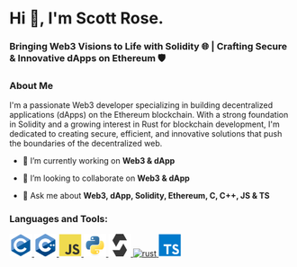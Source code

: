 <h1 align="left">Hi 👋, I'm Scott Rose.</h1>
<h3 align="left">Bringing Web3 Visions to Life with Solidity 🌐 | Crafting Secure & Innovative dApps on Ethereum 🛡️</h3>

<h3 align="left">About Me</h3>
<p align="left"> I'm a passionate Web3 developer specializing in building decentralized applications (dApps) on the Ethereum blockchain. With a strong foundation in Solidity and a growing interest in Rust for blockchain development, I'm dedicated to creating secure, efficient, and innovative solutions that push the boundaries of the decentralized web. </p>

- 🔭 I’m currently working on **Web3 & dApp**

- 👯 I’m looking to collaborate on **Web3 & dApp**

- 💬 Ask me about **Web3, dApp, Solidity, Ethereum, C, C++, JS & TS**

<h3 align="left">Languages and Tools:</h3>
<p align="left"> <a href="https://www.cprogramming.com/" target="_blank" rel="noreferrer"> <img src="https://raw.githubusercontent.com/devicons/devicon/master/icons/c/c-original.svg" alt="c" width="40" height="40"/> <a href="https://www.w3schools.com/cpp/" target="_blank" rel="noreferrer"> <img src="https://raw.githubusercontent.com/devicons/devicon/master/icons/cplusplus/cplusplus-original.svg" alt="cplusplus" width="40" height="40"/> </a> <a href="https://developer.mozilla.org/en-US/docs/Web/JavaScript" target="_blank" rel="noreferrer"> <img src="https://raw.githubusercontent.com/devicons/devicon/master/icons/javascript/javascript-original.svg" alt="javascript" width="40" height="40"/> </a> <a href="https://www.python.org" target="_blank" rel="noreferrer"> <img src="https://raw.githubusercontent.com/devicons/devicon/master/icons/python/python-original.svg" alt="python" width="40" height="40"/> </a> <a href="https://www.soliditylang.org" target="_blank" rel="noreferrer"> <img src="https://raw.githubusercontent.com/devicons/devicon/master/icons/solidity/solidity-plain.svg" alt="solidity" width="40" height="40"/> </a> <a href="https://www.rust-lang.org" target="_blank" rel="noreferrer"> <img src="https://upload.wikimedia.org/wikipedia/commons/d/d5/Rust_programming_language_black_logo.svg" alt="rust" width="40" height="40"/> </a> </a> <a href="https://www.typescriptlang.org/" target="_blank" rel="noreferrer"> <img src="https://raw.githubusercontent.com/devicons/devicon/master/icons/typescript/typescript-original.svg" alt="typescript" width="40" height="40"/> </a> </p>
